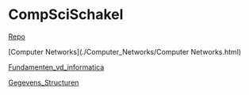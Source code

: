 # CompSciSchakel

[Repo](https://github.com/Vanherwegentim/CompSciSchakel)

[Computer Networks](./Computer_Networks/Computer Networks.html)

[Fundamenten_vd_informatica](https://github.com/Vanherwegentim/CompSciSchakel/tree/main/Fundamenten_vd_informatica)

[Gegevens_Structuren](https://github.com/Vanherwegentim/CompSciSchakel/tree/main/Gegevens_Structuren)
